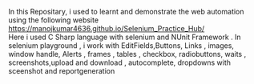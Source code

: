 In this Repositary,  i used to learnt  and demonstrate the web automation using the following website https://manojkumar4636.github.io/Selenium_Practice_Hub/  
Here i used C Sharp language with selenium and NUnit Framework .
In selenium playground , i work with  EditFields,Buttons, Links , images, window handle, Alerts , frames , tables , checkbox, radiobuttons, waits , screenshots,upload and download , autocomplete, dropdowns with sceenshot and reportgeneration
